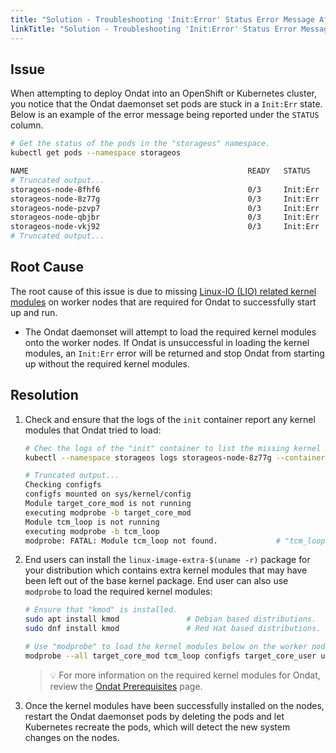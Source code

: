 ```yaml
---
title: "Solution - Troubleshooting 'Init:Error' Status Error Message After Deploying Ondat"
linkTitle: "Solution - Troubleshooting 'Init:Error' Status Error Message After Deploying Ondat"
---
```


## Issue

When attempting to deploy Ondat into an OpenShift or Kubernetes cluster, you notice that the Ondat daemonset set pods are stuck in a `Init:Err` state. Below is an example of the error message being reported under the `STATUS` column.

```bash
# Get the status of the pods in the "storageos" namespace.
kubectl get pods --namespace storageos

NAME                                                 READY   STATUS    RESTARTS   AGE
# Truncated output...
storageos-node-8fhf6                                 0/3     Init:Err  0          6s
storageos-node-8z77g                                 0/3     Init:Err  0          6s
storageos-node-pzvp7                                 0/3     Init:Err  0          6s
storageos-node-qbjbr                                 0/3     Init:Err  0          6s
storageos-node-vkj92                                 0/3     Init:Err  0          6s
# Truncated output...
```

## Root Cause

The root cause of this issue is due to missing [Linux-IO (LIO) related kernel modules](https://en.wikipedia.org/wiki/LIO_%28SCSI_target%29) on worker nodes that are required for Ondat to successfully start up and run.

- The Ondat daemonset will attempt to load the required kernel modules onto the worker nodes. If Ondat is unsuccessful in loading the kernel modules, an `Init:Err` error will be returned and stop Ondat from starting up without the required kernel modules.

## Resolution

1. Check and ensure that the logs of the `init` container report any kernel modules that Ondat tried to load:

    ```bash
    # Chec the logs of the "init" container to list the missing kernel modules required for Ondat to run.
    kubectl --namespace storageos logs storageos-node-8z77g --container init

    # Truncated output...
    Checking configfs
    configfs mounted on sys/kernel/config
    Module target_core_mod is not running
    executing modprobe -b target_core_mod
    Module tcm_loop is not running
    executing modprobe -b tcm_loop
    modprobe: FATAL: Module tcm_loop not found.             # "tcm_loop" kernel module is missing.
    ```

1. End users can install the `linux-image-extra-$(uname -r)` package for your distribution which contains extra kernel modules that may have been left out of the base kernel package. End user can also use `modprobe` to load the required kernel modules:

    ```bash
    # Ensure that "kmod" is installed.
    sudo apt install kmod               # Debian based distributions.
    sudo dnf install kmod               # Red Hat based distributions.

    # Use "modprobe" to load the kernel modules below on the worker nodes were Ondat will run.
    modprobe --all target_core_mod tcm_loop configfs target_core_user uio
    ```

    > 💡 For more information on the required kernel modules for Ondat, review the [Ondat Prerequisites](/docs/prerequisites/systemconfiguration) page.

1. Once the kernel modules have been successfully installed on the nodes, restart the Ondat daemonset pods by deleting the pods and let Kubernetes recreate the pods, which will detect the new system changes on the nodes.
